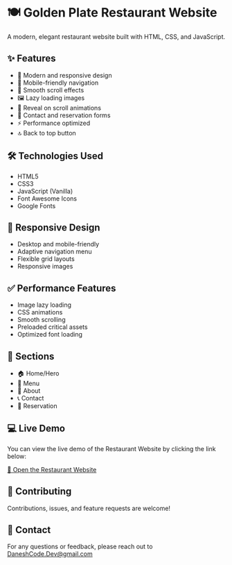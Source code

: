 # 🍽️ Golden Plate Restaurant Website

A modern, elegant restaurant website built with HTML, CSS, and JavaScript.

## ✨ Features

- 🎨 Modern and responsive design
- 📱 Mobile-friendly navigation
- 🎯 Smooth scroll effects
- 🖼️ Lazy loading images
- 🌟 Reveal on scroll animations
- 📝 Contact and reservation forms
- ⚡ Performance optimized
- 🔝 Back to top button

## 🛠️ Technologies Used

- HTML5
- CSS3
- JavaScript (Vanilla)
- Font Awesome Icons
- Google Fonts

## 📱 Responsive Design

- Desktop and mobile-friendly
- Adaptive navigation menu
- Flexible grid layouts
- Responsive images

## ✅ Performance Features

- Image lazy loading
- CSS animations
- Smooth scrolling
- Preloaded critical assets
- Optimized font loading

## 🎨 Sections

- 🏠 Home/Hero
- 📜 Menu
- 📖 About
- 📞 Contact
- 📅 Reservation

## 💻 Live Demo

You can view the live demo of the Restaurant Website by clicking the link below:

<a href="https://daneshcode.github.io/Restaurant-Website/" target="_blank">🔗 Open the Restaurant Website</a>

## 🤝 Contributing

Contributions, issues, and feature requests are welcome!

## 📧 Contact

For any questions or feedback, please reach out to DaneshCode.Dev@gmail.com
